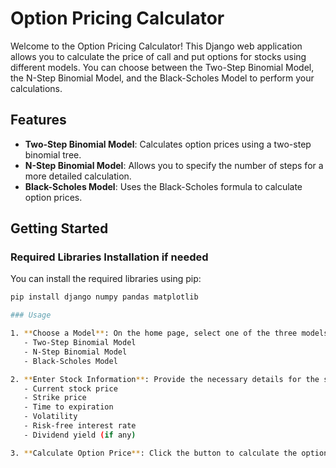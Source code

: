 # Option Pricing Calculator

Welcome to the Option Pricing Calculator! This Django web application allows you to calculate the price of call and put options for stocks using different models. You can choose between the Two-Step Binomial Model, the N-Step Binomial Model, and the Black-Scholes Model to perform your calculations.

## Features

- **Two-Step Binomial Model**: Calculates option prices using a two-step binomial tree.
- **N-Step Binomial Model**: Allows you to specify the number of steps for a more detailed calculation.
- **Black-Scholes Model**: Uses the Black-Scholes formula to calculate option prices.

## Getting Started

### Required Libraries Installation if needed
You can install the required libraries using pip:

```bash
pip install django numpy pandas matplotlib

### Usage

1. **Choose a Model**: On the home page, select one of the three models:
   - Two-Step Binomial Model
   - N-Step Binomial Model
   - Black-Scholes Model

2. **Enter Stock Information**: Provide the necessary details for the stock and the option, such as:
   - Current stock price
   - Strike price
   - Time to expiration
   - Volatility
   - Risk-free interest rate
   - Dividend yield (if any)

3. **Calculate Option Price**: Click the button to calculate the option price. The result will display the prices for both call and put options

